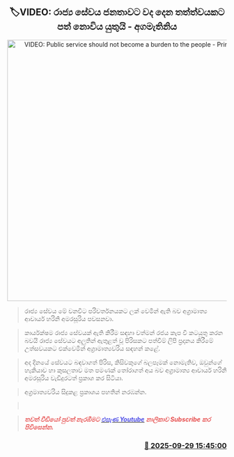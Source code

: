 <p align='center'><b><h2 align='center' title='VIDEO: Public service should not become a burden to the people - Prime Minister'>🏷VIDEO: රාජ්‍ය සේවය ජනතාවට වද දෙන තත්ත්වයකට පත් නොවිය යුතුයි - අගමැතිනිය</h2></b></p>
<p align='center'><img src='https://helakuru.sgp1.cdn.digitaloceanspaces.com/esana/images/lib/harini-amara-vide.jpg' width='600' alt='VIDEO: Public service should not become a burden to the people - Prime Minister'></p>

> රාජ්‍ය සේවය මේ වනවිට පරිවර්තනයකට ලක් වෙමින් ඇති බව අග්‍රාමාත්‍ය ආචාර්ය හරිනි අමරසූරිය පවසනවා.

> කාර්යක්ෂම රාජ්‍ය සේවයක් ඇති කිරීම සඳහා වත්මන් රජය කැප වී කටයුතු කරන බවයි රාජ්‍ය සේවයට අලුතින් ඇතුළත් වූ පිරිසකට පත්වීම් ලිපි ප්‍රදානය කිරීමේ උත්සවයකට එක්වෙමින් අග්‍රාමාත්‍යවරිය සඳහන් කළේ.

> අද දිනයේ සේවයට බඳවාගත් පිරිස, කිසිවකුගේ බලපෑමක් නොමැතිව, ඔවුන්ගේ හැකියාව හා කුසලතාව මත පමණක් තෝරාගත් අය බව අග්‍රාමාත්‍ය ආචාර්ය හරිනි අමරසූරිය වැඩිදුරටත් ප්‍රකාශ කර සිටියා.

> අග්‍රමාත්‍යවරිය සිදුකළ ප්‍රකාශය පහතින් නරඹන්න.

>  

> <span style='color:#e64d4d'><em><strong>තවත් වීඩියෝ පුවත් නැරඹීමට </strong></em></span><a href='https://youtube.com/@esanamedia?si=UZCWEZmqFcpzlvdV'><span style='color:#4d4de6'><em><strong>එසැණ Youtube</strong></em></span></a><span style='color:#e64d4d'><em><strong> නාලිකාව Subscribe කර පිවිසෙන්න.</strong></em></span>



<h3 align='right'><a href='https://www.helakuru.lk/esana/p/114067/'>📅 2025-09-29 15:45:00</a></h3>

